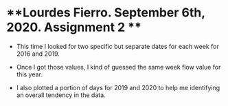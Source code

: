 # **Lourdes Fierro. September 6th, 2020. Assignment 2 **

- This time I looked for two specific but separate dates for each week for 2016 and 2019.

- Once I got those values, I kind of guessed the same week flow value for this year.

- I also plotted a portion of days for 2019 and 2020 to help me identifying an overall tendency in the data.
